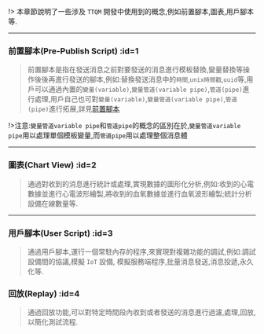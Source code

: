 !> 本章節說明了一些涉及 `TTQM` 開發中使用到的概念,例如前置腳本,圖表,用戶腳本等.

---

### 前置腳本(Pre-Publish Script) :id=1

> 前置腳本是指在發送消息之前對要發送的消息進行模板替換,變量替換等操作後後再進行發送的腳本,例如:替換發送消息中的`時間`,`unix時間戳`,`uuid`等,用戶可以通過內置的`變量(variable)`,`變量管道(variable pipe)`,`管道(pipe)`進行處理,用戶自己也可對`變量(variable)`,`變量管道(variable pipe)`,`管道(pipe)`進行拓展,詳見[前置腳本](zh-cn/pre-publish-script/default.md)

!>注意:`變量管道variable pipe`和`管道pipe`的概念的區別在於,`變量管道variable pipe`用以處理單個模板變量,而`管道pipe`用以處理整個消息體

---

### 圖表(Chart View) :id=2

> 通過對收到的消息進行統計或處理,實現數據的圖形化分析,例如:收到的心電數據並進行心電波形繪製,將收到的血氧數據並進行血氧波形繪製;統計分析設備在線數量等.

---

### 用戶腳本(User Script) :id=3

> 通過用戶腳本,運行一個常駐內存的程序,來實現對複雜功能的調試,例如:調試設備間的協議,模擬 `IoT` 設備, 模擬服務端程序,批量消息發送,消息投遞,永久化等.

### 回放(Replay) :id=4

> 通過回放功能,可以對特定時間段內收到或者發送的消息進行過濾,處理,回放,以簡化測試流程.
